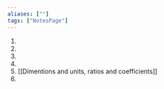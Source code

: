 ```yaml
---
aliases: [""]
tags: ["NotesPage"]
---
```


1) 
2) 
3) 
4) 
5) [[Dimentions and units, ratios and coefficients]]
6) 